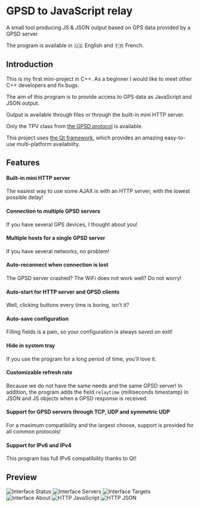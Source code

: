 # GPSD to JavaScript relay
A small tool producing JS &amp; JSON output based on GPS data provided by a GPSD server

The program is available in :us: English and :fr: French.

## Introduction
This is my first mini-project in C++. As a beginner I would like to meet other C++ developers and fix bugs.

The aim of this program is to provide access to GPS data as JavaScript and JSON output.

Output is available through files or through the built-in mini HTTP server.

Only the TPV class from [the GPSD protocol](http://www.catb.org/gpsd/gpsd_json.html) is available.

This project uses [the Qt framework](http://doc.qt.io/qt-5/), which provides an amazing easy-to-use multi-platform availability.

## Features
#### Built-in mini HTTP server
The easiest way to use some AJAX is with an HTTP server, with the lowest possible delay!
#### Connection to multiple GPSD servers
If you have several GPS devices, I thought about you!
#### Multiple hosts for a single GPSD server
If you have several networks, no problem!
#### Auto-reconnect when connection is lost
The GPSD server crashed? The WiFi does not work well? Do not worry!
#### Auto-start for HTTP server and GPSD clients
Well, clicking buttons every time is boring, isn't it?
#### Auto-save configuration
Filling fields is a pain, so your configuration is always saved on exit!
#### Hide in system tray
If you use the program for a long period of time, you'll love it.
#### Customizable refresh rate
Because we do not have the same needs and the same GPSD server!
In addition, the program adds the field `relaytime` (milliseconds timestamp) in JSON and JS objects when a GPSD response is received.
#### Support for GPSD servers through TCP, UDP and symmetric UDP
For a maximum compatibility and the largest choose, support is provided for all common protocols!
#### Support for IPv6 and IPv4
This program has full IPv6 compatibility thanks to Qt!

## Preview
![Interface Status](http://puu.sh/u8QPd/4f619d3a25.png)
![Interface Servers](http://puu.sh/u8QTM/29f411cef9.png)
![Interface Targets](http://puu.sh/u8QUG/ffef1ab94e.png)
![Interface About](http://puu.sh/u8QVo/176f40c5f8.png)
![HTTP JavaScript](http://puu.sh/u8QWj/3504b8afdd.png)
![HTTP JSON](http://puu.sh/u8QX7/4fb5d0776d.png)
